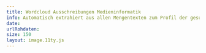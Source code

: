```yaml
---
title: Wordcloud Ausschreibungen Medieninformatik
info: Automatisch extrahiert aus allen Mengentexten zum Profil der gesuchten Personen bei Stepstone und indeed
date:
urlRohdaten:
size: 150
layout: image.11ty.js
---
```

